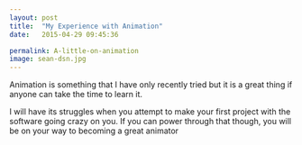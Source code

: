 ```yaml
---
layout: post
title:  "My Experience with Animation"
date:   2015-04-29 09:45:36

permalink: A-little-on-animation
image: sean-dsn.jpg
---
```


Animation is something that I have only recently tried but it is a great thing if anyone can take the
time to learn it. 

I will have its struggles when you attempt to make your first project
with the software going crazy on you. If you can power through that though, 
you will be on your way to becoming a great animator 